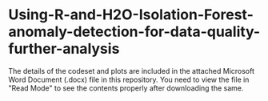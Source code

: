 # Using-R-and-H2O-Isolation-Forest-anomaly-detection-for-data-quality-further-analysis

The details of the codeset and plots are included in the attached Microsoft Word Document (.docx) file in this repository. 
You need to view the file in "Read Mode" to see the contents properly after downloading the same.
